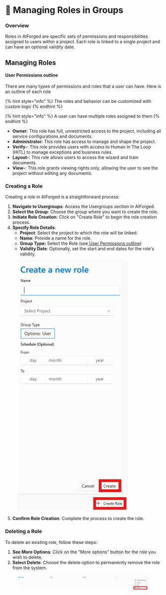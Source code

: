 # 📏 Managing Roles in Groups

### Overview

Roles in AIForged are specific sets of permissions and responsibilities assigned to users within a project. Each role is linked to a single project and can have an optional validity date.

## Managing Roles

#### User Permissions outline

There are many types of permissions and roles that a user can have. Here is an outline of each role

{% hint style="info" %}
The roles and behavior can be customized with custom logic&#x20;
{% endhint %}

{% hint style="info" %}
A user can have multiple roles assigned to them
{% endhint %}

* **Owner**: This role has full, unrestricted access to the project, including all service configurations and documents.
* **Administrator**: This role has access to manage and shape the project.
* **Verify-**: This role provides users with access to Human In The Loop (HITL) to manage exceptions and business rules.
* **Layout-**: This role allows users to access the wizard and train documents.
* **View-**: This role grants viewing rights only, allowing the user to see the project without editing any documents.

### Creating a Role

Creating a role in AIForged is a straightforward process:

1. **Navigate to Usergroups**: Access the Usergroups section in AIForged.
2. **Select the Group**: Choose the group where you want to create the role.
3. **Initiate Role Creation**: Click on "Create Role" to begin the role creation process.
4. **Specify Role Details**:
   * **Project**: Select the project to which the role will be linked.
   * **Name**: Provide a name for the role.
   * **Group Type:** Select the Role (see[ User Permissions outline](managing-roles-in-groups.md#user-permissions-outline))
   * **Validity Date**: Optionally, set the start and end dates for the role's validity.

<figure><img src="../.gitbook/assets/image (3).png" alt=""><figcaption></figcaption></figure>

5. **Confirm Role Creation**: Complete the process to create the role.

### Deleting a Role

To delete an existing role, follow these steps:

1. **See More Options**: Click on the "More options" button for the role you wish to delete.
2. **Select Delete**: Choose the delete option to permanently remove the role from the system.

<figure><img src="../.gitbook/assets/image (5).png" alt=""><figcaption></figcaption></figure>
